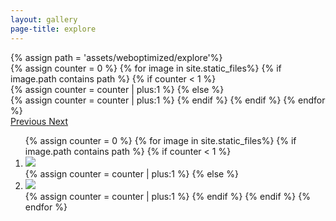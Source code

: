 ```yaml
---
layout: gallery
page-title: explore
---
```

<!-- Carousel with Thumbnails -->
<div id="background-carousel">
    <div id="myCarousel" class="carousel slide" data-ride="carousel" data-pause="null">
    {% assign path = 'assets/weboptimized/explore'%}
      	<!-- Wrapper for slides -->
      	<div class="carousel-inner">
      	{% assign counter = 0 %}
		{% for image in site.static_files%}
			{% if image.path contains path %}
				{% if counter < 1 %}
				<div class="item active" style="background-image:url({{image.path}})"></div>
				{% assign counter = counter | plus:1 %}
				{% else %}
				<div class="item" style="background-image:url({{image.path}})"></div>
				{% assign counter = counter | plus:1 %}
				{% endif %}
			{% endif %}
		{% endfor %}
      	</div>
		<!-- Controls -->
	    <a class="left carousel-control" href="#myCarousel" role="button" data-slide="prev">
	    	<span class="glyphicon glyphicon-chevron-left" aria-hidden="true"></span>
	    	<span class="sr-only">Previous</span>
	    </a>
	    <a class="right carousel-control" href="#myCarousel" role="button" data-slide="next">
	    	<span class="glyphicon glyphicon-chevron-right" aria-hidden="true"></span>
	    	<span class="sr-only">Next</span>
	    </a>
	    <!-- Indicators -->
	  	<ol class="carousel-indicators">
	  	{% assign counter = 0 %}
	  	{% for image in site.static_files%}
			{% if image.path contains path %}
			  	{% if counter < 1 %}
			    <li data-target="#myCarousel" data-slide-to="{{counter}}" class="active">
			    	<img src="{{image.path}}">
			    </li>
			  	{% assign counter = counter | plus:1 %}
			  	{% else %}
			    <li data-target="#myCarousel" data-slide-to="{{counter}}">
			    	<img src="{{image.path}}">
			    </li>
			  	{% assign counter = counter | plus:1 %}
			  	{% endif %}
		  	{% endif %}
	  	{% endfor %}
	  	</ol>
	</div>
</div>